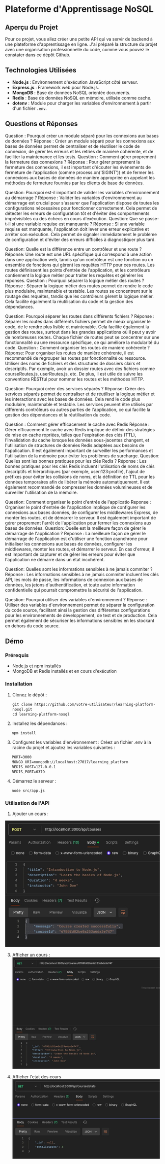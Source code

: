 # Plateforme d'Apprentissage NoSQL

## Aperçu du Projet
Pour ce projet, vous allez créer une petite API qui va servir de backend à une plateforme d'apprentissage en ligne. J'ai préparé la structure du projet avec une organisation professionnelle du code, comme vous pouvez le constater dans ce dépôt Github.

## Technologies Utilisées
- **Node.js** : Environnement d'exécution JavaScript côté serveur.
- **Express.js** : Framework web pour Node.js.
- **MongoDB** : Base de données NoSQL orientée documents.
- **Redis** : Base de données NoSQL en mémoire, utilisée comme cache.
- **dotenv** : Module pour charger les variables d'environnement à partir d'un fichier `.env`.

## Questions et Réponses
Question : Pourquoi créer un module séparé pour les connexions aux bases de données ?
Réponse : Créer un module séparé pour les connexions aux bases de données permet de centraliser et de réutiliser le code de connexion, de gérer les erreurs et les retries de manière cohérente, et de faciliter la maintenance et les tests.
Question : Comment gérer proprement la fermeture des connexions ?
Réponse : Pour gérer proprement la fermeture des connexions, il est important d'écouter les événements de fermeture de l'application (comme process.on('SIGINT')) et de fermer les connexions aux bases de données de manière appropriée en appelant les méthodes de fermeture fournies par les clients de base de données.


Question: Pourquoi est-il important de valider les variables d'environnement au démarrage ?
Réponse : Valider les variables d'environnement au démarrage est crucial pour s'assurer que l'application dispose de toutes les configurations nécessaires pour fonctionner correctement. Cela permet de détecter les erreurs de configuration tôt et d'éviter des comportements imprévisibles ou des échecs en cours d'exécution.
Question: Que se passe-t-il si une variable requise est manquante ?
Réponse : Si une variable requise est manquante, l'application doit lever une erreur explicative et arrêter son exécution. Cela permet de signaler immédiatement le problème de configuration et d'éviter des erreurs difficiles à diagnostiquer plus tard.


Question: Quelle est la différence entre un contrôleur et une route ?
Réponse: Une route est une URL spécifique qui correspond à une action dans une application web, tandis qu'un contrôleur est une fonction ou un ensemble de fonctions qui gèrent les requêtes HTTP pour ces routes. Les routes définissent les points d'entrée de l'application, et les contrôleurs contiennent la logique métier pour traiter les requêtes et générer les réponses.
Question : Pourquoi séparer la logique métier des routes ?
Réponse : Séparer la logique métier des routes permet de rendre le code plus modulaire, maintenable et testable. Les routes se concentrent sur le routage des requêtes, tandis que les contrôleurs gèrent la logique métier. Cela facilite également la réutilisation du code et la gestion des dépendances.


Question: Pourquoi séparer les routes dans différents fichiers ?
Réponse : Séparer les routes dans différents fichiers permet de mieux organiser le code, de le rendre plus lisible et maintenable. Cela facilite également la gestion des routes, surtout dans les grandes applications où il peut y avoir de nombreuses routes. Chaque fichier de routes peut se concentrer sur une fonctionnalité ou une ressource spécifique, ce qui améliore la modularité du code.
Question : Comment organiser les routes de manière cohérente ?
Réponse: Pour organiser les routes de manière cohérente, il est recommandé de regrouper les routes par fonctionnalité ou ressource. Utiliser des noms de fichiers et des structures de dossiers clairs et descriptifs. Par exemple, avoir un dossier routes avec des fichiers comme courseRoutes.js, userRoutes.js, etc. De plus, il est utile de suivre les conventions RESTful pour nommer les routes et les méthodes HTTP.


Question: Pourquoi créer des services séparés ?
Réponse: Créer des services séparés permet de centraliser et de réutiliser la logique métier et les interactions avec les bases de données. Cela rend le code plus modulaire, maintenable et testable. Les services peuvent être utilisés par différents contrôleurs ou autres parties de l'application, ce qui facilite la gestion des dépendances et la réutilisation du code.


Question : Comment gérer efficacement le cache avec Redis 
Réponse : Gérer efficacement le cache avec Redis implique de définir des stratégies de mise en cache ropriées, telles que l'expiration des clés (TTL), l'invalidation du cache lorsque les données sous-jacentes changent, et l'utilisation de structures de données Redis adaptées aux besoins de l'application. Il est également important de surveiller les performances et l'utilisation de la mémoire pour éviter les problèmes de surcharge.
Question: Quelles sont les bonnes pratiques pour les clés Redis ?
Réponse : Les bonnes pratiques pour les clés Redis incluent l'utilisation de noms de clés descriptifs et hiérarchiques (par exemple, user:123:profile), l'ajout de préfixes pour éviter les collisions de noms, et la définition de TTL pour les données temporaires afin de libérer la mémoire automatiquement. Il est également recommandé de compresser les données volumineuses et de surveiller l'utilisation de la mémoire.


Question: Comment organiser le point d'entrée de l'applicatio
Reponse : Organiser le point d'entrée de l'application implique de configurer les connexions aux bases données, de configurer les middlewares Express, de monter les routes, et de démarrer le serveur. Il est également important de gérer proprement l'arrêt de l'application pour fermer les connexions aux bases de données.
Question: Quelle est la meilleure façon de gérer le démarrage de l'application ?
Reponse : La meilleure façon de gérer le démarrage de l'application est d'utiliser une fonction asynchrone pour initialiser les connexions aux bases de données, configurer les middlewares, monter les routes, et démarrer le serveur. En cas d'erreur, il est important de capturer et de gérer les erreurs pour éviter que l'application ne démarre dans un état incohérent.


Question: Quelles sont les informations sensibles à ne jamais commiter ?
Réponse : Les informations sensibles à ne jamais commiter incluent les clés API, les mots de passe, les informations de connexion aux bases de données, les jetons d'authentification, et toute autre information confidentielle qui pourrait compromettre la sécurité de l'application.

Question: Pourquoi utiliser des variables d'environnement ?
Réponse : Utiliser des variables d'environnement permet de séparer la configuration du code source, facilitant ainsi la gestion des différentes configurations pour les environnements de développement, de test et de production. Cela permet également de sécuriser les informations sensibles en les stockant en dehors du code source.



## Démo
### Prérequis
- Node.js et npm installés
- MongoDB et Redis installés et en cours d'exécution

### Installation
1. Clonez le dépôt :
   ```
   git clone https://github.com/votre-utilisateur/learning-platform-nosql.git
   cd learning-platform-nosql
   ```

2. Installez les dépendances :
```
   npm install
   ```

3. Configurez les variables d'environnement : Créez un fichier .env à la racine du projet et ajoutez les variables suivantes :
```
   PORT=3000
   MONGO_URI=mongodb://localhost:27017/learning_platform
   REDIS_HOST=127.0.0.1
   REDIS_PORT=6379
```

4. Démarrez le serveur :
```
   node src/app.js
```

### Utilisation de l'API
1. Ajouter un cours :

![IMG](./screens/1.jpeg)

3. Afficher un cours :
![IMG](./screens/2.jpeg)

4. Afficher l'etat des cours
![IMG](./screens/3.jpeg)
